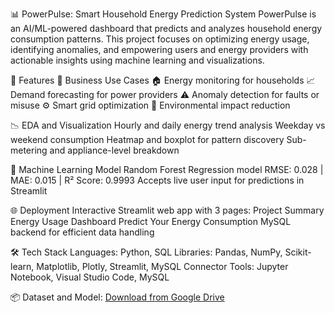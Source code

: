 📊 PowerPulse: Smart Household Energy Prediction System
PowerPulse is an AI/ML-powered dashboard that predicts and analyzes household energy consumption patterns. This project focuses on optimizing energy usage, identifying anomalies, and empowering users and energy providers with actionable insights using machine learning and visualizations.

🚀 Features
📌 Business Use Cases
🏠 Energy monitoring for households
📈 Demand forecasting for power providers
⚠️ Anomaly detection for faults or misuse
⚙️ Smart grid optimization
🌱 Environmental impact reduction

📉 EDA and Visualization
Hourly and daily energy trend analysis
Weekday vs weekend consumption
Heatmap and boxplot for pattern discovery
Sub-metering and appliance-level breakdown

🤖 Machine Learning Model
Random Forest Regression model
RMSE: 0.028 | MAE: 0.015 | R² Score: 0.9993
Accepts live user input for predictions in Streamlit

🌐 Deployment
Interactive Streamlit web app with 3 pages:
Project Summary
Energy Usage Dashboard
Predict Your Energy Consumption
MySQL backend for efficient data handling

🛠️ Tech Stack
Languages: Python, SQL
Libraries: Pandas, NumPy, Scikit-learn, Matplotlib, Plotly, Streamlit, MySQL Connector
Tools: Jupyter Notebook, Visual Studio Code, MySQL


📦 Dataset and Model: [Download from Google Drive](https://drive.google.com/drive/folders/1sbBsBG9uIHLe-242a-ZjTAsCGPDq480b)

